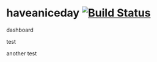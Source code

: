 # haveaniceday [![Build Status][id]][travis-ci]

[id]: https://travis-ci.org/noracami/haveaniceday.svg?branch=master

[travis-ci]: https://travis-ci.org/noracami/haveaniceday

dashboard

test

another test
